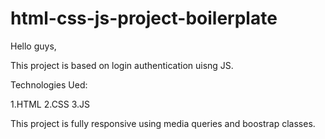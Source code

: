 # html-css-js-project-boilerplate

Hello guys,

This project is based on login authentication uisng JS.

Technologies Ued:

1.HTML
2.CSS
3.JS

This project is fully responsive using media queries and boostrap classes.
